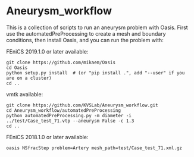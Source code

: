 # Aneurysm_workflow

This is a collection of scripts to run an aneurysm problem with Oasis. First use the automatedPreProcessing to create a mesh
and boundary conditions, then install Oasis, and you can run the problem with:

FEniCS 2019.1.0 or later available:
```
git clone https://github.com/mikaem/Oasis
cd Oasis
python setup.py install  # (or "pip install .", add "--user" if you are on a cluster)
cd ..
````
vmtk available:
```
git clone https://github.com/KVSLab/Aneurysm_workflow.git
cd Aneurysm_workflow/automatedPreProcessing
python automatedPreProcessing.py -m diameter -i ../test/Case_test_71.vtp --aneurysm False -c 1.3
cd ..
```

FEniCS 2018.1.0 or later available:
```
oasis NSfracStep problem=Artery mesh_path=test/Case_test_71.xml.gz
```
